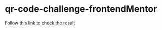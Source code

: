 # qr-code-challenge-frontendMentor
[Follow this link to check the result](https://649af1ca131e9300c1293efa--prismatic-marigold-403195.netlify.app/)
